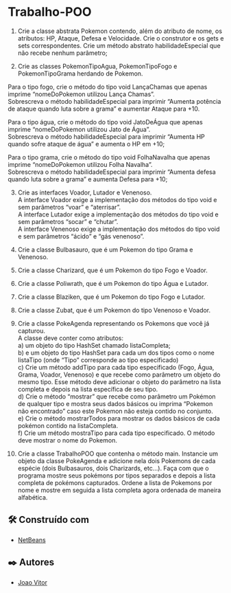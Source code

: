 # Trabalho-POO

1) Crie a classe abstrata Pokemon contendo, além do atributo de nome, os atributos: HP,
Ataque, Defesa e Velocidade. Crie o construtor e os gets e sets correspondentes.
Crie um método abstrato habilidadeEspecial que não recebe nenhum parâmetro;  

2) Crie as classes PokemonTipoAgua, PokemonTipoFogo e PokemonTipoGrama herdando
de Pokemon.  

Para o tipo fogo, crie o método do tipo void LançaChamas que apenas imprime
“nomeDoPokemon utilizou Lança Chamas”.  
Sobrescreva o método habilidadeEspecial para imprimir “Aumenta potência de ataque
quando luta sobre a grama” e aumentar Ataque para +10.  

Para o tipo água, crie o método do tipo void JatoDeÁgua que apenas imprime
“nomeDoPokemon utilizou Jato de Água”.  
Sobrescreva o método habilidadeEspecial para imprimir “Aumenta HP quando sofre ataque
de água” e aumenta o HP em +10;  

Para o tipo grama, crie o método do tipo void FolhaNavalha que apenas imprime
“nomeDoPokemon utilizou Folha Navalha”.  
Sobrescreva o método habilidadeEspecial para imprimir “Aumenta defesa quando luta
sobre a grama” e aumenta Defesa para +10;  

3) Crie as interfaces Voador, Lutador e Venenoso.  
A interface Voador exige a implementação dos métodos do tipo void e sem parâmetros
“voar” e “aterrisar”.  
A interface Lutador exige a implementação dos métodos do tipo void e sem parâmetros
“socar” e “chutar”.  
A interface Venenoso exige a implementação dos métodos do tipo void e sem parâmetros
“ácido” e “gás venenoso”.  

4) Crie a classe Bulbasauro, que é um Pokemon do tipo Grama e Venenoso.  

5) Crie a classe Charizard, que é um Pokemon do tipo Fogo e Voador.  

6) Crie a classe Poliwrath, que é um Pokemon do tipo Água e Lutador.  

7) Crie a classe Blaziken, que é um Pokemon do tipo Fogo e Lutador.  

8) Crie a classe Zubat, que é um Pokemon do tipo Venenoso e Voador.  

9) Crie a classe PokeAgenda representando os Pokemons que você já capturou.  
A classe deve conter como atributos:  
  a) um objeto do tipo HashSet chamado listaCompleta;  
  b) e um objeto do tipo HashSet para cada um dos tipos como o nome listaTipo
(onde “Tipo” corresponde ao tipo especificado)  
  c) Crie um método addTipo para cada tipo especificado (Fogo, Água, Grama,
Voador, Venenoso) e que recebe como parâmetro um objeto do mesmo tipo. Esse método
deve adicionar o objeto do parâmetro na lista completa e depois na lista específica de seu
tipo.  
  d) Crie o método “mostrar” que recebe como parâmetro um Pokémon de qualquer
tipo e mostra seus dados básicos ou imprima “Pokemon não encontrado” caso este
Pokemon não esteja contido no conjunto.  
  e) Crie o método mostrarTodos para mostrar os dados básicos de cada pokémon
contido na listaCompleta.  
  f) Crie um método mostraTipo para cada tipo especificado. O método deve mostrar
o nome do Pokemon.  

10) Crie a classe TrabalhoPOO que contenha o método main. Instancie um objeto da
classe PokeAgenda e adicione nela dois Pokemons de cada espécie (dois Bulbasauros, dois
Charizards, etc…). Faça com que o programa mostre seus pokémons por tipos separados e
depois a lista completa de pokémons capturados. Ordene a lista de Pokemons por nome e
mostre em seguida a lista completa agora ordenada de maneira alfabética.  


## 🛠️ Construído com

* [NetBeans](https://netbeans.apache.org/)

## ✒️ Autores

* [Joao Vitor](https://github.com/sazax1)
